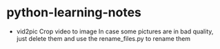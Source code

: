 # python-learning-notes
- vid2pic 
Crop video to image 
In case some pictures are in bad quality, just delete them and use the rename_files.py to rename them
